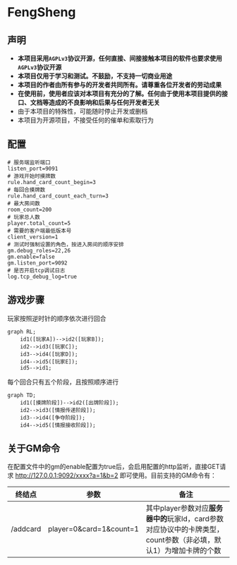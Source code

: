# FengSheng

## 声明

- **本项目采用`AGPLv3`协议开源，任何直接、间接接触本项目的软件也要求使用`AGPLv3`协议开源**
- **本项目仅用于学习和测试。不鼓励，不支持一切商业用途**
- **本项目的作者由所有参与的开发者共同所有。请尊重各位开发者的劳动成果**
- **在使用前，使用者应该对本项目有充分的了解。任何由于使用本项目提供的接口、文档等造成的不良影响和后果与任何开发者无关**
- 由于本项目的特殊性，可能随时停止开发或删档
- 本项目为开源项目，不接受任何的催单和索取行为

## 配置

```properties
# 服务端监听端口
listen_port=9091
# 游戏开始时摸牌数
rule.hand_card_count_begin=3
# 每回合摸牌数
rule.hand_card_count_each_turn=3
# 最大房间数
room_count=200
# 玩家总人数
player.total_count=5
# 需要的客户端最低版本号
client_version=1
# 测试时强制设置的角色，按进入房间的顺序安排
gm.debug_roles=22,26
gm.enable=false
gm.listen_port=9092
# 是否开启tcp调试日志
log.tcp_debug_log=true
```

## 游戏步骤

玩家按照逆时针的顺序依次进行回合

```mermaid
graph RL;
    id1([玩家A])-->id2([玩家B]);
    id2-->id3([玩家C]);
    id3-->id4([玩家D]);
    id4-->id5([玩家E]);
    id5-->id1;
```

每个回合只有五个阶段，且按照顺序进行

```mermaid
graph TD;
    id1([摸牌阶段])-->id2([出牌阶段]);
    id2-->id3([情报传递阶段]);
    id3-->id4([争夺阶段]);
    id4-->id5([情报接收阶段]);
```

## 关于GM命令

在配置文件中的gm的enable配置为true后，会启用配置的http监听，直接GET请求 http://127.0.0.1:9092/xxxx?a=1&b=2 即可使用。目前支持的GM命令有：

| 终结点      | 参数                      | 备注                                                                  |
|----------|-------------------------|---------------------------------------------------------------------|
| /addcard | player=0&card=1&count=1 | 其中player参数对应**服务器中的**玩家Id，card参数对应协议中的卡牌类型，count参数（非必填，默认1）为增加卡牌的个数 |
